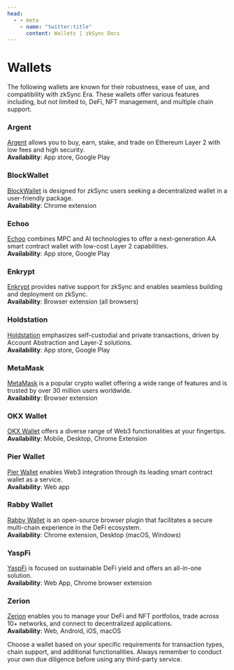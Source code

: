 ```yaml
---
head:
  - - meta
    - name: "twitter:title"
      content: Wallets | zkSync Docs
---
```


# Wallets

The following wallets are known for their robustness, ease of use, and compatibility with zkSync Era. These wallets offer various features including, but not limited to, DeFi, NFT management, and multiple chain support.

### Argent

[Argent](https://www.argent.xyz/) allows you to buy, earn, stake, and trade on Ethereum Layer 2 with low fees and high security.\
**Availability**: App store, Google Play

### BlockWallet

[BlockWallet](https://blockwallet.io/networks/zksync-wallet) is designed for zkSync users seeking a decentralized wallet in a user-friendly package.\
**Availability**: Chrome extension

### Echoo

[Echoo](https://www.echooo.xyz/) combines MPC and AI technologies to offer a next-generation AA smart contract wallet with low-cost Layer 2 capabilities.\
**Availability**: App store, Google Play

### Enkrypt

[Enkrypt](https://www.enkrypt.com/networks/zksync-wallet/) provides native support for zkSync and enables seamless building and deployment on zkSync.\
**Availability**: Browser extension (all browsers)

### Holdstation

[Holdstation](https://holdstation.com/) emphasizes self-custodial and private transactions, driven by Account Abstraction and Layer-2 solutions.\
**Availability**: App store, Google Play

### MetaMask

[MetaMask](https://metamask.io/) is a popular crypto wallet offering a wide range of features and is trusted by over 30 million users worldwide.\
**Availability**: Browser extension

### OKX Wallet

[OKX Wallet](https://www.okx.com/web3) offers a diverse range of Web3 functionalities at your fingertips.\
**Availability**: Mobile, Desktop, Chrome Extension

### Pier Wallet

[Pier Wallet](https://www.pierwallet.com/) enables Web3 integration through its leading smart contract wallet as a service.\
**Availability**: Web app

### Rabby Wallet

[Rabby Wallet](https://rabby.io/) is an open-source browser plugin that facilitates a secure multi-chain experience in the DeFi ecosystem.\
**Availability**: Chrome extension, Desktop (macOS, Windows)

### YaspFi

[YaspFi](https://yasp.fi/) is focused on sustainable DeFi yield and offers an all-in-one solution.\
**Availability**: Web App, Chrome browser extension

### Zerion

[Zerion](https://zerion.io/) enables you to manage your DeFi and NFT portfolios, trade across 10+ networks, and connect to decentralized applications.\
**Availability**: Web, Android, iOS, macOS

Choose a wallet based on your specific requirements for transaction types, chain support, and additional functionalities. Always remember to conduct your own due diligence before using any third-party service.
